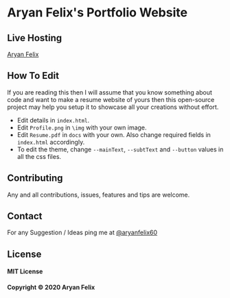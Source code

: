 # Aryan Felix's Portfolio Website

## Live Hosting
[Aryan Felix](https://www.aryanfelix.ml)

## How To Edit
If you are reading this then I will assume that you know something about code and want to make a resume website of yours then this open-source project may help you setup it to showcase all your creations without effort.

- Edit details in `index.html`.
- Edit `Profile.png` in `\img` with your own image.
- Edit `Resume.pdf` in `docs` with your own. Also change required fields in `index.html` accordingly.
- To edit the theme, change `--mainText`, `--subtText` and `--button` values in all the css files.


## Contributing
Any and all contributions, issues, features and tips are welcome.

## Contact
For any Suggestion / Ideas ping me at [@aryanfelix60](https://twitter.com/aryanfelix60)

## License
#### MIT License
#### Copyright © 2020 Aryan Felix
